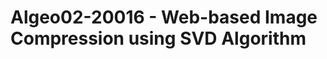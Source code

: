 # Algeo02-20016 - Web-based Image Compression using SVD Algorithm

<!-- ## Table of Contents
* [General Info](#general-information)
* [Usage](#usage)
* [Contact](#contact)



## General Information
A 2D word search program using C++ brute-force algorithm.

## Devide Requirements
1. g++ compiler installed
2. c++ programming languange

## How to run?
(LOCAL)
1. (First use only): Clone this repository, then change directory to src. `cd bin`
2. Run the program by writing `./main`
3. Insert you configuration file name

## Contact
Created by:
Addin Nabilal Huda
Informatics Engineering/Computer Science, Bandung Institute of Technology


